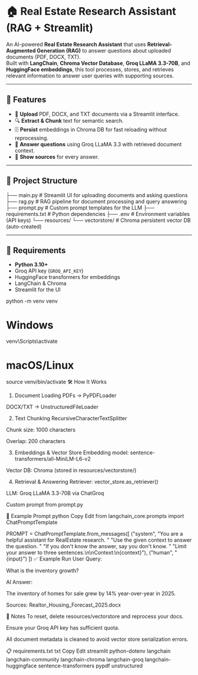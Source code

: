 # 🏠 Real Estate Research Assistant (RAG + Streamlit)

An AI-powered **Real Estate Research Assistant** that uses **Retrieval-Augmented Generation (RAG)** to answer questions about uploaded documents (PDF, DOCX, TXT).  
Built with **LangChain**, **Chroma Vector Database**, **Groq LLaMA 3.3-70B**, and **HuggingFace embeddings**, this tool processes, stores, and retrieves relevant information to answer user queries with supporting sources.

---

## 🚀 Features
- 📄 **Upload** PDF, DOCX, and TXT documents via a Streamlit interface.
- 🔍 **Extract & Chunk** text for semantic search.
- 🗄 **Persist** embeddings in Chroma DB for fast reloading without reprocessing.
- 🤖 **Answer questions** using Groq LLaMA 3.3 with retrieved document context.
- 📌 **Show sources** for every answer.

---

## 📂 Project Structure
├── main.py # Streamlit UI for uploading documents and asking questions
├── rag.py # RAG pipeline for document processing and query answering
├── prompt.py # Custom prompt templates for the LLM
├── requirements.txt # Python dependencies
├── .env # Environment variables (API keys)
└── resources/
└── vectorstore/ # Chroma persistent vector DB (auto-created)


---

## 🔑 Requirements
- **Python 3.10+**
- Groq API key (`GROQ_API_KEY`)
- HuggingFace transformers for embeddings
- LangChain & Chroma
- Streamlit for the UI

python -m venv venv
# Windows
venv\Scripts\activate
# macOS/Linux
source venv/bin/activate
🛠 How It Works
1. Document Loading
PDFs → PyPDFLoader

DOCX/TXT → UnstructuredFileLoader

2. Text Chunking
RecursiveCharacterTextSplitter

Chunk size: 1000 characters

Overlap: 200 characters

3. Embeddings & Vector Store
Embedding model: sentence-transformers/all-MiniLM-L6-v2

Vector DB: Chroma (stored in resources/vectorstore/)

4. Retrieval & Answering
Retriever: vector_store.as_retriever()

LLM: Groq LLaMA 3.3-70B via ChatGroq

Custom prompt from prompt.py

📜 Example Prompt
python
Copy
Edit
from langchain_core.prompts import ChatPromptTemplate

PROMPT = ChatPromptTemplate.from_messages([
    ("system", 
     "You are a helpful assistant for RealEstate research. "
     "Use the given context to answer the question. "
     "If you don't know the answer, say you don't know. "
     "Limit your answer to three sentences.\n\nContext:\n{context}"),
    ("human", "{input}")
])
✅ Example Run
User Query:

What is the inventory growth?

AI Answer:

The inventory of homes for sale grew by 14% year-over-year in 2025.

Sources:
Realtor_Housing_Forecast_2025.docx

📌 Notes
To reset, delete resources/vectorstore and reprocess your docs.

Ensure your Groq API key has sufficient quota.

All document metadata is cleaned to avoid vector store serialization errors.

📋 requirements.txt
txt
Copy
Edit
streamlit
python-dotenv
langchain
langchain-community
langchain-chroma
langchain-groq
langchain-huggingface
sentence-transformers
pypdf
unstructured
